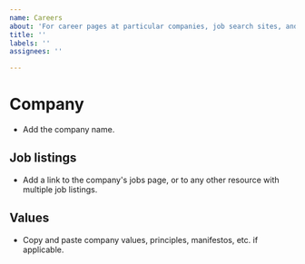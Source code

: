 ```yaml
---
name: Careers
about: 'For career pages at particular companies, job search sites, and saved searches. '
title: ''
labels: ''
assignees: ''

---
```


# Company 
* Add the company name.

## Job listings
* Add a link to the company's jobs page, or to any other resource with multiple job listings. 

## Values
* Copy and paste company values, principles, manifestos, etc. if applicable.
